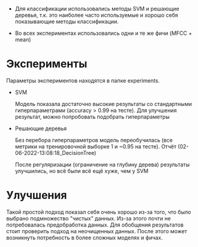 
- Для классификации использовались методы SVM и решающие деревья, т.к. это наиболее часто используемые и хорошо себя показывающие методы классификации.

- Во всех экспериментах использовались одни и те же фичи (MFCC + mean)

# Эксперименты
Параметры экспериментов находятся в папке experiments.


- SVM

    Модель показала достаточно высокие результаты со стандартными гиперпараметрами (accuracy > 0.99 на тесте). Для улучшения результат, можно  попробовать подобрать гиперпараметры

- Решающие деревья

    Без перебора гиперпараметров модель переобучилась (все метрики на тренировочной выборке 1 и ~0.95 на тесте). Отчёт (02-06-2022-13:08:18_DecisionTree)

    После регуляризации (ограничение на глубину дерева) результаты улучшились, но всё были всё ещё хуже, чем у SVM

# Улучшения

Такой простой подход показал себя очень хорошо из-за того, что было выбрано подмножество "чистых" данных. Из-за этого почти не потребовалась предобработка данных. Для обобщения результатов стоит проверить подход на неочищенных данных. После этого может возникнуть потребность в более сложных моделях и фичах.  

